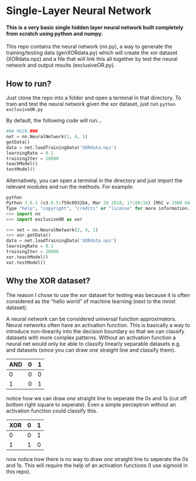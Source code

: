 # Single-Layer Neural Network

#### This is a very basic single hidden layer neural network built completely from scratch using python and numpy. 

This repo contains the neural network (nn.py), a way to generate the training/testing data (genXORdata.py) which will create the xor dataset (XORdata.npz) and a file that will link this all together by test the neural network and output results (exclusiveOR.py).

## How to run?
Just clone the repo into a folder and open a terminal in that directory. To train and test the neural network given the xor dataset, just run ```python exclusiveOR.py```

By default, the following code will run...
```python
### MAIN ###
net = nn.NeuralNetwork(2, 4, 1)
getData()
data = net.loadTrainingData('XORdata.npz')
learningRate = 0.1
trainingIter = 10000
teachModel()
testModel()
```

Alternatively, you can open a terminal in the directory and just import the relevant modules and run the methods.
For example:
```python
python
Python 3.6.5 (v3.6.5:f59c0932b4, Mar 28 2018, 17:00:18) [MSC v.1900 64 bit (AMD64)] on win32
Type "help", "copyright", "credits" or "license" for more information.
>>> import nn
>>> import exclusiveOR as xor

>>> net = nn.NeuralNetwork(2, 4, 1)
>>> xor.getData()
data = net.loadTrainingData('XORdata.npz')
learningRate = 0.1
trainingIter = 10000
xor.teachModel()
xor.testModel()
```

## Why the XOR dataset?

The reason I chose to use the xor dataset for testing was because it is often considered as the “hello world” of machine learning (next to the mnist dataset). 

A neural network can be considered universal function approximators. Neural networks often have an activation function. This is basically a way to introduce non-linearity into the decision boundary so that we can classify datasets with more complex patterns. Without an activation function a neural net would only be able to classify linearly separable datasets e.g. and datasets (since you can draw *one* straight line and classify them).

| AND | 0 | 1 |
| --- | --- | --- |
| 0 | 0 | 0 |
| 1 | 0 | 1 |

notice how we can draw *one* straight line to seperate the 0s and 1s (cut off bottom right square to seperate). Even a simple perceptron without an activation function could classify this.

| XOR | 0 | 1 |
| --- | --- | --- |
| 0 | 0 | 1 |
| 1 | 1 | 0 |

now notice how there is no way to draw *one* straight line to seperate the 0s and 1s. This will require the help of an activation functions (I use sigmoid in this repo).
